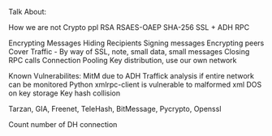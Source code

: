 Talk About:

How we are not Crypto ppl
RSA
RSAES-OAEP
SHA-256
SSL + ADH
RPC

Encrypting Messages
Hiding Recipients
Signing messages
Encrypting peers
Cover Traffic - By way of SSL, note, small data, small messages
Closing RPC calls
Connection Pooling
Key distribution, use our own network

Known Vulnerabilites:
MitM due to ADH
Traffick analysis if entire network can be monitored
Python xmlrpc-client is vulnerable to malformed xml
DOS on key storage
Key hash collision



Tarzan, GIA, Freenet, TeleHash, BitMessage, Pycrypto, Openssl

Count number of DH connection
